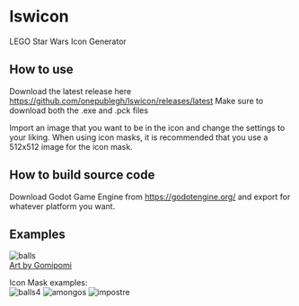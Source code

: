 # lswicon
LEGO Star Wars Icon Generator

## How to use
Download the latest release here https://github.com/onepublegh/lswicon/releases/latest
Make sure to download both the .exe and .pck files

Import an image that you want to be in the icon and change the settings to your liking.
When using icon masks, it is recommended that you use a 512x512 image for the icon mask.

## How to build source code
Download Godot Game Engine from https://godotengine.org/ and export for whatever platform you want.

## Examples
![balls](https://cdn.discordapp.com/attachments/842419781864652832/1046869957486579782/crimb.png)  
[Art by Gomipomi](https://gomigomipomi.tumblr.com/post/168928594251/a-squidmas-carol-maries-on-team-money-and)  

Icon Mask examples:  
![balls4](https://cdn.discordapp.com/attachments/842419781864652832/1047270752791056434/mask1.png)
![amongos](https://cdn.discordapp.com/attachments/842419781864652832/1047270753067872397/mask2.png)
![impostre](https://cdn.discordapp.com/attachments/842419781864652832/1047270753407606875/mask3.png)

